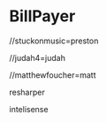 # BillPayer

//stuckonmusic=preston

//judah4=judah

//matthewfoucher=matt

resharper

intelisense


